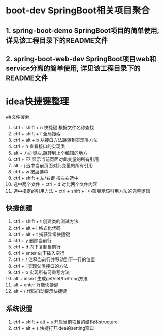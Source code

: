 # boot-dev SpringBoot相关项目聚合
    
## 1. spring-boot-demo SpringBoot项目的简单使用, 详见该工程目录下的README文件
## 2. spring-boot-web-dev SpringBoot项目web和service分离的简单使用, 详见该工程目录下的README文件

# idea快捷键整理
##文件搜索
 1. ctrl + shift + n 快捷键 根据文件名称查找
 2. ctrl + shift + f 全局搜索
 3. ctrl + alt + b 从接口方法跳转到实现类方法
 4. ctrl + h 查看接口的实现类
 5. alt + 方向键左,跳转到上个编辑的地方
 6. ctrl + F7 显示当前页面对此变量的所有引用
 7. alt + j 选中当前页面对此变量的所有引用
 8. ctrl + w 按层选中
 9. ctrl + shift + 左/右键 按左右选中
 10. 选中两个文件 + ctrl + d 对比两个文件内容
 11. 选中指定的引用方法 + ctrl + shift + i 小窗展示该引用方法的完整逻辑
 
## 快捷创建
 1. ctrl + shift + t 创建类的测试方法
 2. ctrl + alt + l 格式化代码
 3. ctrl + alt + t 捕获异常快捷键
 4. ctrl + y 删除当前行
 5. ctrl + d 向下复制当前行
 6. ctrl + enter 向下插入空行
 7. ctrl + / 注释当前行并移动到下一行的位置
 8. ctrl + i 实现父类接口的方法
 9. ctrl + o 实现所有可重写方法
 10. alt + insert 生成get/set/toString方法
 11. alt + enter 万能快捷键
 12. alt + / 代码自动提示快捷键
 
## 系统设置
 1. ctrl + shift + alt + s 开启当前项目的结构体structure
 2. ctrl + alt + s 快捷打开idea的setting窗口 
